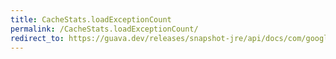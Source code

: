 ```yaml
---
title: CacheStats.loadExceptionCount
permalink: /CacheStats.loadExceptionCount/
redirect_to: https://guava.dev/releases/snapshot-jre/api/docs/com/google/common/cache/CacheStats.html#loadExceptionCount--
---
```

